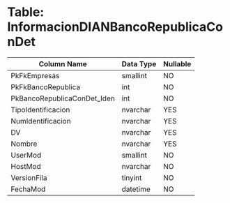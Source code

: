 # Table: InformacionDIANBancoRepublicaConDet

| Column Name | Data Type | Nullable |
|-------------|-----------|----------|
| PkFkEmpresas | smallint | NO |
| PkFkBancoRepublica | int | NO |
| PkBancoRepublicaConDet_Iden | int | NO |
| TipoIdentificacion | nvarchar | YES |
| NumIdentificacion | nvarchar | YES |
| DV | nvarchar | YES |
| Nombre | nvarchar | YES |
| UserMod | smallint | NO |
| HostMod | nvarchar | NO |
| VersionFila | tinyint | NO |
| FechaMod | datetime | NO |
